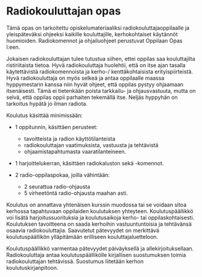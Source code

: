 # Radiokouluttajan opas

Tämä opas on tarkoitettu opiskelumateriaaliksi radiokouluttajaoppilaalle ja yleispäteväksi ohjeeksi kaikille kouluttajille, kerhokohtaiset käytännöt huomioiden. Radiokomennot ja ohjailuohjeet perustuvat Oppilaan Opas I:een.

Jokaisen radiokouluttajan tulee tutustua siihen, ettei oppilas saa kouluttajilta ristiriitaista tietoa. Hyvä radiokouluttaja huolehtii, että on itse ajan tasalla käytettävistä radiokomennoista ja kerho-/ kenttäkohtaisista erityispiirteistä. Hyvä radiokouluttaja on myös selkeä ja antaa oppilaalle maassa hyppymestarin kanssa niin hyvät ohjeet, että oppilas pystyy ohjaamaan itsenäisesti. Tämä ei tietenkään poista tarkkailu- ja ohjausvastuuta, mutta on selvä, että oppilas oppii parhaiten tekemällä itse. Neljäs hyppyhän on tarkoitus hypätä jo ilman radiota.

Koulutus käsittää minimissään:

* 1 oppitunnin, käsittäen perusteet:
  * tavoitteista ja radion käyttötilanteista
  * radiokouluttajan vaatimuksista, vastuusta ja tehtävistä
  * ohjaamistapahtumasta vaaratilanteineen.

* 1 harjoittelukerran, käsittäen radiokaluston sekä -komennot.

* 2 radio-oppilaspokaa, joilla vähintään:
  * 2 seurattua radio-ohjausta
  * 5 virheetöntä radio-ohjausta maahan asti.

Koulutus on annattava yhtenäisen kurssin muodossa tai se voidaan sitoa kerhossa tapahtuvaan oppilaiden koulutuksen yhteyteen. Koulutuspäällikkö voi lisätä harjoitussuorituksia ja koulutusaikoja kerho- tai oppilaskohtaisesti. Koulutuksen tavoitteena on saada kerhoihin vastuuntuntoisia ja tehtävänsä osaavia radiokouluttajia. Saavutetut pätevyydet on merkittävä koulutuspäällikön ylläpitämään erilliseen kouluttajaluetteloon.

Koulutuspäällikkö varmentaa pätevyydet päiväyksellä ja allekirjoituksellaan. Radiokouluttaja antaa koulutuspäällikölle kirjallisen suostumuksen toimia radiokouluttajan tehtävissä. Suostumus liitetään kerhon koulutuskirjanpitoon.

